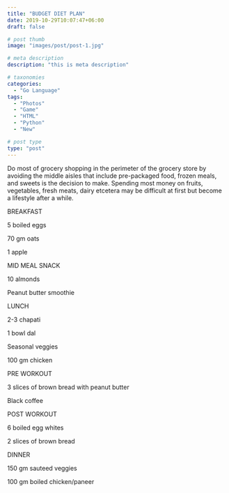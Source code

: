 ```yaml
---
title: "BUDGET DIET PLAN"
date: 2019-10-29T10:07:47+06:00
draft: false

# post thumb
image: "images/post/post-1.jpg"

# meta description
description: "this is meta description"

# taxonomies
categories: 
  - "Go Language"
tags:
  - "Photos"
  - "Game"
  - "HTML"
  - "Python"
  - "New"

# post type
type: "post"
---
```

Do most of grocery shopping in the perimeter of the grocery store by avoiding the middle aisles that include pre-packaged food, frozen meals, and sweets is the decision to make. Spending most money on fruits, vegetables, fresh meats, dairy etcetera may be difficult at first but become a lifestyle after a while.

BREAKFAST

5 boiled eggs

70 gm oats

1 apple


MID MEAL SNACK

10 almonds

Peanut butter smoothie


LUNCH

2-3 chapati

1 bowl dal

Seasonal veggies

100 gm chicken


PRE WORKOUT

3 slices of brown bread with peanut butter

Black coffee


POST WORKOUT

6 boiled egg whites

2 slices of brown bread


DINNER

150 gm sauteed veggies

100 gm boiled chicken/paneer